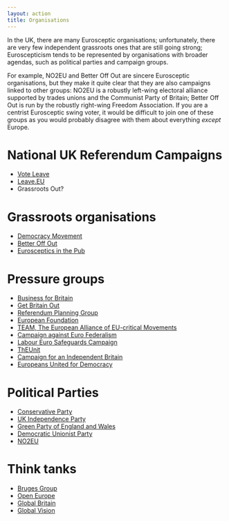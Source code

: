 ```yaml
---
layout: action
title: Organisations
---
```


In the UK, there are many Eurosceptic organisations; unfortunately,
there are very few independent grassroots ones that are still going
strong; Euroscepticism tends to be represented by organisations with
broader agendas, such as political parties and campaign groups.

For example, NO2EU and Better Off Out are sincere Eurosceptic
organisations, but they make it quite clear that they are also
campaigns linked to other groups: NO2EU is a robustly left-wing
electoral alliance supported by trades unions and the Communist Party
of Britain; Better Off Out is run by the robustly right-wing Freedom
Association. If you are a centrist Eurosceptic swing voter, it would
be difficult to join one of these groups as you would probably
disagree with them about everything *except* Europe.


National UK Referendum Campaigns
================================

* [Vote Leave](http://voteleave.org.uk/)
* [Leave.EU](http://leave.eu/)
* Grassroots Out?

Grassroots organisations
========================

* [Democracy Movement](http://www.democracymovement.org.uk/)
* [Better Off Out](http://www.betteroffout.net/)
* [Eurosceptics in the Pub](http://www.meetup.com/Eurosceptics-In-The-Pub/)

Pressure groups
===============

* [Business for Britain](http://businessforbritain.org/)
* [Get Britain Out](http://getbritainout.org/)
* [Referendum Planning Group](http://www.referendumplanninggroup.org.uk/)
* [European Foundation](http://www.europeanfoundation.org/)
* [TEAM, The European Alliance of EU-critical Movements](http://www.teameurope.info/)
* [Campaign against Euro Federalism](http://www.caef.org.uk/)
* [Labour Euro Safeguards Campaign](http://www.lesc.info/)
* [ThEUnit](http://www.th-eu-nit.com/)
* [Campaign for an Independent Britain](http://campaignforanindependentbritain.org.uk/)
* [Europeans United for Democracy](http://www.europeansunitedfordemocracy.org/)

Political Parties
=================

* [Conservative Party](https://www.conservatives.com/)
* [UK Independence Party](http://www.ukip.org/)
* [Green Party of England and Wales](http://www.greenparty.org.uk/)
* [Democratic Unionist Party](http://www.dup.org.uk/)
* [NO2EU](http://www.no2eu.com/)

Think tanks
===========

* [Bruges Group](http://www.brugesgroup.com/)
* [Open Europe](http://www.openeurope.org.uk/)
* [Global Britain](http://www.globalbritain.co.uk/)
* [Global Vision](http://www.global-vision.net/)

